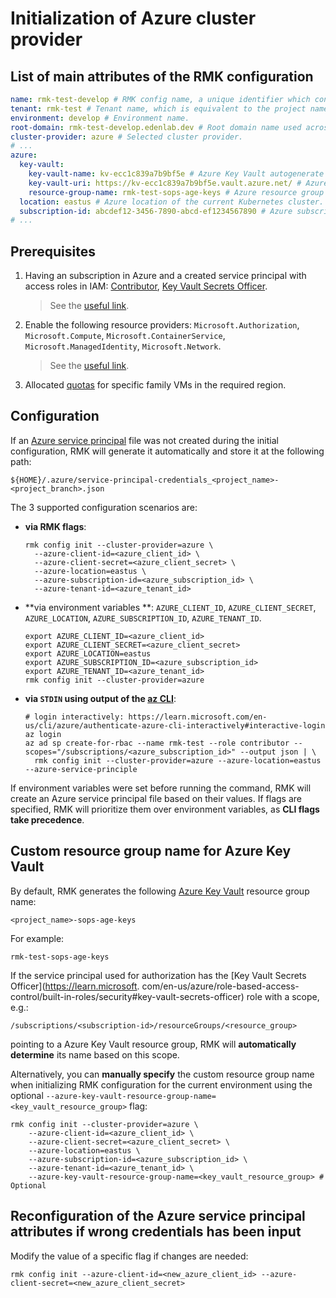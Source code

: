 # Initialization of Azure cluster provider

## List of main attributes of the RMK configuration

```yaml
name: rmk-test-develop # RMK config name, a unique identifier which consists of the project (tenant) name and the abbreviated name of the Git branch.
tenant: rmk-test # Tenant name, which is equivalent to the project name.
environment: develop # Environment name.
root-domain: rmk-test-develop.edenlab.dev # Root domain name used across the cluster.
cluster-provider: azure # Selected cluster provider.
# ...
azure:
  key-vault:
    key-vault-name: kv-ecc1c839a7b9bf5e # Azure Key Vault autogenerate name.
    key-vault-uri: https://kv-ecc1c839a7b9bf5e.vault.azure.net/ # Azure Key Vault API URL.
    resource-group-name: rmk-test-sops-age-keys # Azure resource group name for Key Vault.
  location: eastus # Azure location of the current Kubernetes cluster.
  subscription-id: abcdef12-3456-7890-abcd-ef1234567890 # Azure subscription ID.
# ...
```

## Prerequisites

1. Having an subscription in Azure and a created service principal with access roles in IAM:
   [Contributor](https://learn.microsoft.com/en-us/azure/role-based-access-control/built-in-roles/privileged#contributor),
   [Key Vault Secrets Officer](https://learn.microsoft.com/en-us/azure/role-based-access-control/built-in-roles/security#key-vault-secrets-officer).
   > See the
   > [useful link](https://learn.microsoft.com/en-us/entra/identity-platform/howto-create-service-principal-portal).

2. Enable the following resource
   providers: `Microsoft.Authorization`, `Microsoft.Compute`, `Microsoft.ContainerService`, `Microsoft.ManagedIdentity`, `Microsoft.Network`.
   
   > See the
   > [useful link](https://learn.microsoft.com/en-us/azure/azure-resource-manager/management/resource-providers-and-types).

3. Allocated [quotas](https://learn.microsoft.com/en-us/azure/quotas/quotas-overview) for specific family VMs in the
   required region.

## Configuration

If
an [Azure service principal](https://learn.microsoft.com/en-us/entra/identity-platform/app-objects-and-service-principals?tabs=browser)
file was not created during the initial configuration, RMK will generate it automatically and store it at the following
path:

```shell
${HOME}/.azure/service-principal-credentials_<project_name>-<project_branch>.json
```

The 3 supported configuration scenarios are:

* **via RMK flags**:
  ```shell
  rmk config init --cluster-provider=azure \ 
    --azure-client-id=<azure_client_id> \
    --azure-client-secret=<azure_client_secret> \
    --azure-location=eastus \
    --azure-subscription-id=<azure_subscription_id> \ 
    --azure-tenant-id=<azure_tenant_id>
  ```

* **via environment variables
  **: `AZURE_CLIENT_ID`, `AZURE_CLIENT_SECRET`, `AZURE_LOCATION`, `AZURE_SUBSCRIPTION_ID`, `AZURE_TENANT_ID`.
  ```shell
  export AZURE_CLIENT_ID=<azure_client_id>
  export AZURE_CLIENT_SECRET=<azure_client_secret>
  export AZURE_LOCATION=eastus
  export AZURE_SUBSCRIPTION_ID=<azure_subscription_id>
  export AZURE_TENANT_ID=<azure_tenant_id>
  rmk config init --cluster-provider=azure
  ```

* **via `STDIN` using output of the [az CLI](https://learn.microsoft.com/en-us/cli/azure/)**:
  ```shell
  # login interactively: https://learn.microsoft.com/en-us/cli/azure/authenticate-azure-cli-interactively#interactive-login
  az login
  az ad sp create-for-rbac --name rmk-test --role contributor --scopes="/subscriptions/<azure_subscription_id>" --output json | \
    rmk config init --cluster-provider=azure --azure-location=eastus --azure-service-principle
  ```

If environment variables were set before running the command, RMK will create an Azure service principal file based on
their values. If flags are specified, RMK will prioritize them over environment variables, as **CLI flags take
precedence**.

## Custom resource group name for Azure Key Vault

By default, RMK generates the following [Azure Key Vault](https://azure.microsoft.com/en-us/products/key-vault) 
resource group name:

```shell
<project_name>-sops-age-keys
```

For example:

```shell
rmk-test-sops-age-keys
```

If the service principal used for authorization has the 
[Key Vault Secrets Officer](https://learn.microsoft. com/en-us/azure/role-based-access-control/built-in-roles/security#key-vault-secrets-officer)
role with a scope, e.g.:

```shell
/subscriptions/<subscription-id>/resourceGroups/<resource_group>
```

pointing to a Azure Key Vault resource group, RMK will **automatically determine** its name based on this scope.

Alternatively, you can **manually specify** the custom resource group name when initializing RMK configuration for the 
current environment using the optional `--azure-key-vault-resource-group-name=<key_vault_resource_group>` flag:

```shell
rmk config init --cluster-provider=azure \ 
    --azure-client-id=<azure_client_id> \
    --azure-client-secret=<azure_client_secret> \
    --azure-location=eastus \
    --azure-subscription-id=<azure_subscription_id> \ 
    --azure-tenant-id=<azure_tenant_id> \
    --azure-key-vault-resource-group-name=<key_vault_resource_group> # Optional
```

## Reconfiguration of the Azure service principal attributes if wrong credentials has been input

Modify the value of a specific flag if changes are needed:

```shell
rmk config init --azure-client-id=<new_azure_client_id> --azure-client-secret=<new_azure_client_secret>
```
